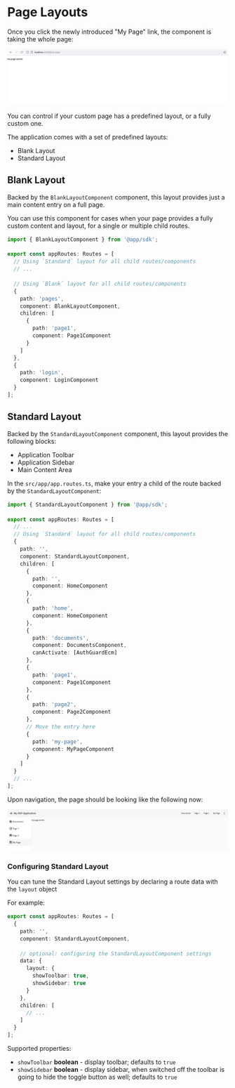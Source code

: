 # Page Layouts

Once you click the newly introduced "My Page" link, the component is taking the whole page:

![Route without Layout](./images/route-without-layout.png)

You can control if your custom page has a predefined layout, or a fully custom one.

The application comes with a set of predefined layouts:

- Blank Layout
- Standard Layout

## Blank Layout

Backed by the `BlankLayoutComponent` component, this layout provides just a main content entry on a full page.

You can use this component for cases when your page provides a fully custom content and layout,
for a single or multiple child routes.

```ts
import { BlankLayoutComponent } from '@app/sdk';

export const appRoutes: Routes = [
  // Using `Standard` layout for all child routes/components
  // ...
  
  // Using `Blank` layout for all child routes/components
  {
    path: 'pages',
    component: BlankLayoutComponent,
    children: [
      {
        path: 'page1',
        component: Page1Component
      }
    ]
  },
  {
    path: 'login',
    component: LoginComponent
  }
];
```

## Standard Layout

Backed by the `StandardLayoutComponent` component, this layout provides the following blocks:

- Application Toolbar
- Application Sidebar
- Main Content Area

In the `src/app/app.routes.ts`, make your entry a child of the route backed by the `StandardLayoutComponent`:

```ts
import { StandardLayoutComponent } from '@app/sdk';

export const appRoutes: Routes = [
  // ...
  // Using `Standard` layout for all child routes/components
  {
    path: '',
    component: StandardLayoutComponent,
    children: [
      {
        path: '',
        component: HomeComponent
      },
      {
        path: 'home',
        component: HomeComponent
      },
      {
        path: 'documents',
        component: DocumentsComponent,
        canActivate: [AuthGuardEcm]
      },
      {
        path: 'page1',
        component: Page1Component
      },
      {
        path: 'page2',
        component: Page2Component
      },
      // Move the entry here
      {
        path: 'my-page',
        component: MyPageComponent
      }
    ]
  }
  // ...
];
```

Upon navigation, the page should be looking like the following now:

![Route with the Layout](./images/route-with-layout.png)

### Configuring Standard Layout

You can tune the Standard Layout settings by declaring a route data with the `layout` object

For example:

```ts
export const appRoutes: Routes = [
  {
    path: '',
    component: StandardLayoutComponent,
    
    // optional: configuring the StandardLayoutComponent settings
    data: {
      layout: {
        showToolbar: true,
        showSidebar: true
      }
    },
    children: [
      // ...
    ]
  }
];
```

Supported properties:

- `showToolbar` **boolean** - display toolbar; defaults to `true`
- `showSidebar` **boolean** - display sidebar, when switched off the toolbar is going to hide the toggle button as well; defaults to `true`
